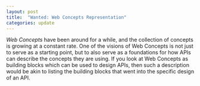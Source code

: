 ```yaml
---
layout: post
title:  "Wanted: Web Concepts Representation"
categories: update
---
```


*Web Concepts* have been around for a while, and the collection of concepts is growing at a constant rate. One of the visions of Web Concepts is not just to serve as a starting point, but to also serve as a foundations for how APIs can describe the concepts they are using. If you look at Web Concepts as building blocks which can be used to design APIs, then such a description would be akin to listing the building blocks that went into the specific design of an API.
